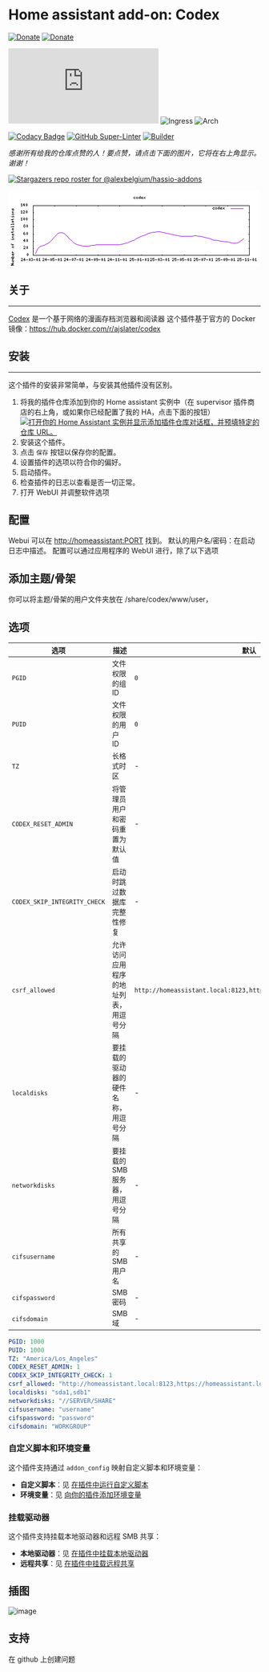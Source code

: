 # Home assistant add-on: Codex

[![Donate][donation-badge]](https://www.buymeacoffee.com/alexbelgium)
[![Donate][paypal-badge]](https://www.paypal.com/donate/?hosted_button_id=DZFULJZTP3UQA)

![Version](https://img.shields.io/badge/dynamic/json?label=版本&query=%24.version&url=https%3A%2F%2Fraw.githubusercontent.com%2Falexbelgium%2Fhassio-addons%2Fmaster%2Fcodex%2Fconfig.json)
![Ingress](https://img.shields.io/badge/dynamic/json?label=Ingress&query=%24.ingress&url=https%3A%2F%2Fraw.githubusercontent.com%2Falexbelgium%2Fhassio-addons%2Fmaster%2Fcodex%2Fconfig.json)
![Arch](https://img.shields.io/badge/dynamic/json?color=success&label=Arch&query=%24.arch&url=https%3A%2F%2Fraw.githubusercontent.com%2Falexbelgium%2Fhassio-addons%2Fmaster%2Fcodex%2Fconfig.json)

[![Codacy Badge](https://app.codacy.com/project/badge/Grade/9c6cf10bdbba45ecb202d7f579b5be0e)](https://www.codacy.com/gh/alexbelgium/hassio-addons/dashboard?utm_source=github.com&utm_medium=referral&utm_content=alexbelgium/hassio-addons&utm_campaign=Badge_Grade)
[![GitHub Super-Linter](https://img.shields.io/github/actions/workflow/status/alexbelgium/hassio-addons/weekly-supelinter.yaml?label=Lint%20code%20base)](https://github.com/alexbelgium/hassio-addons/actions/workflows/weekly-supelinter.yaml)
[![Builder](https://img.shields.io/github/actions/workflow/status/alexbelgium/hassio-addons/onpush_builder.yaml?label=Builder)](https://github.com/alexbelgium/hassio-addons/actions/workflows/onpush_builder.yaml)

[donation-badge]: https://img.shields.io/badge/Buy%20me%20a%20coffee%20(no%20paypal)-%23d32f2f?logo=buy-me-a-coffee&style=flat&logoColor=white
[paypal-badge]: https://img.shields.io/badge/Buy%20me%20a%20coffee%20with%20Paypal-0070BA?logo=paypal&style=flat&logoColor=white

_感谢所有给我的仓库点赞的人！要点赞，请点击下面的图片，它将在右上角显示。谢谢！_

[![Stargazers repo roster for @alexbelgium/hassio-addons](https://raw.githubusercontent.com/alexbelgium/hassio-addons/master/.github/stars2.svg)](https://github.com/alexbelgium/hassio-addons/stargazers)

![downloads evolution](https://raw.githubusercontent.com/alexbelgium/hassio-addons/master/codex/stats.png)

## 关于

---

[Codex](https://github.com/ajslater/codex) 是一个基于网络的漫画存档浏览器和阅读器
这个插件基于官方的 Docker 镜像：https://hub.docker.com/r/ajslater/codex

## 安装

---

这个插件的安装非常简单，与安装其他插件没有区别。

1. 将我的插件仓库添加到你的 Home assistant 实例中（在 supervisor 插件商店的右上角，或如果你已经配置了我的 HA，点击下面的按钮）
   [![打开你的 Home Assistant 实例并显示添加插件仓库对话框，并预填特定的仓库 URL。](https://my.home-assistant.io/badges/supervisor_add_addon_repository.svg)](https://my.home-assistant.io/redirect/supervisor_add_addon_repository/?repository_url=https%3A%2F%2Fgithub.com%2Falexbelgium%2Fhassio-addons)
1. 安装这个插件。
1. 点击 `保存` 按钮以保存你的配置。
1. 设置插件的选项以符合你的偏好。
1. 启动插件。
1. 检查插件的日志以查看是否一切正常。
1. 打开 WebUI 并调整软件选项

## 配置

Webui 可以在 <http://homeassistant:PORT> 找到。
默认的用户名/密码：在启动日志中描述。
配置可以通过应用程序的 WebUI 进行，除了以下选项

## 添加主题/骨架

你可以将主题/骨架的用户文件夹放在 /share/codex/www/user，

## 选项

| 选项 | 描述 | 默认 | 示例 |
|--------|-------------|---------|---------|
| `PGID` | 文件权限的组 ID | `0` | `1000` |
| `PUID` | 文件权限的用户 ID | `0` | `1000` |
| `TZ` | 长格式时区 | - | `America/Los_Angeles` |
| `CODEX_RESET_ADMIN` | 将管理员用户和密码重置为默认值 | - | `1` |
| `CODEX_SKIP_INTEGRITY_CHECK` | 启动时跳过数据库完整性修复 | - | `1` |
| `csrf_allowed` | 允许访问应用程序的地址列表，用逗号分隔 | `http://homeassistant.local:8123,https://homeassistant.local:8123` | `http://localhost:8123` |
| `localdisks` | 要挂载的驱动器的硬件名称，用逗号分隔 | - | `sda1,sdb1,MYNAS` |
| `networkdisks` | 要挂载的 SMB 服务器，用逗号分隔 | - | `//SERVER/SHARE` |
| `cifsusername` | 所有共享的 SMB 用户名 | - | `username` |
| `cifspassword` | SMB 密码 | - | `password` |
| `cifsdomain` | SMB 域 | - | `WORKGROUP` |

```yaml
PGID: 1000
PUID: 1000
TZ: "America/Los_Angeles"
CODEX_RESET_ADMIN: 1
CODEX_SKIP_INTEGRITY_CHECK: 1
csrf_allowed: "http://homeassistant.local:8123,https://homeassistant.local:8123"
localdisks: "sda1,sdb1"
networkdisks: "//SERVER/SHARE"
cifsusername: "username"
cifspassword: "password"
cifsdomain: "WORKGROUP"
```

### 自定义脚本和环境变量

这个插件支持通过 `addon_config` 映射自定义脚本和环境变量：

- **自定义脚本**：见 [在插件中运行自定义脚本](https://github.com/alexbelgium/hassio-addons/wiki/Running-custom-scripts-in-Addons)
- **环境变量**：见 [向你的插件添加环境变量](https://github.com/alexbelgium/hassio-addons/wiki/Add-Environment-variables-to-your-Addon)

### 挂载驱动器

这个插件支持挂载本地驱动器和远程 SMB 共享：

- **本地驱动器**：见 [在插件中挂载本地驱动器](https://github.com/alexbelgium/hassio-addons/wiki/Mounting-Local-Drives-in-Addons)
- **远程共享**：见 [在插件中挂载远程共享](https://github.com/alexbelgium/hassio-addons/wiki/Mounting-remote-shares-in-Addons)

## 插图

![image](https://github.com/alexbelgium/hassio-addons/assets/44178713/f1cf3cad-5bda-46df-a0f5-864b127d7b6b)

## 支持

在 github 上创建问题

[repository]: https://github.com/alexbelgium/hassio-addons